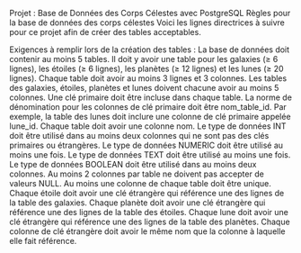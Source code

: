 Projet : Base de Données des Corps Célestes avec PostgreSQL
Règles pour la base de données des corps célestes
Voici les lignes directrices à suivre pour ce projet afin de créer des tables acceptables.

Exigences à remplir lors de la création des tables :
La base de données doit contenir au moins 5 tables.
Il doit y avoir une table pour les galaxies (≥ 6 lignes), les étoiles (≥ 6 lignes), les planètes (≥ 12 lignes) et les lunes (≥ 20 lignes).
Chaque table doit avoir au moins 3 lignes et 3 colonnes.
Les tables des galaxies, étoiles, planètes et lunes doivent chacune avoir au moins 5 colonnes.
Une clé primaire doit être incluse dans chaque table. La norme de dénomination pour les colonnes de clé primaire doit être nom_table_id. Par exemple, la table des lunes doit inclure une colonne de clé primaire appelée lune_id.
Chaque table doit avoir une colonne nom.
Le type de données INT doit être utilisé dans au moins deux colonnes qui ne sont pas des clés primaires ou étrangères.
Le type de données NUMERIC doit être utilisé au moins une fois.
Le type de données TEXT doit être utilisé au moins une fois.
Le type de données BOOLEAN doit être utilisé dans au moins deux colonnes.
Au moins 2 colonnes par table ne doivent pas accepter de valeurs NULL.
Au moins une colonne de chaque table doit être unique.
Chaque étoile doit avoir une clé étrangère qui référence une des lignes de la table des galaxies.
Chaque planète doit avoir une clé étrangère qui référence une des lignes de la table des étoiles.
Chaque lune doit avoir une clé étrangère qui référence une des lignes de la table des planètes.
Chaque colonne de clé étrangère doit avoir le même nom que la colonne à laquelle elle fait référence.
